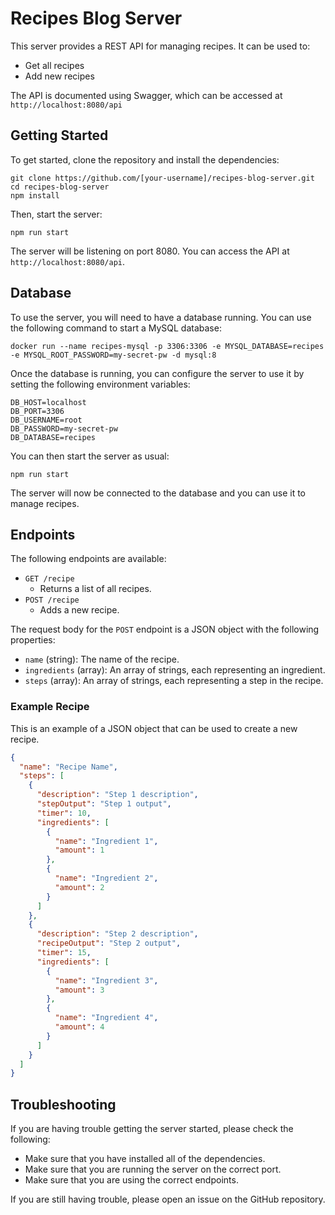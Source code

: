 # Recipes Blog Server

This server provides a REST API for managing recipes. It can be used to:

* Get all recipes
* Add new recipes

The API is documented using Swagger, which can be accessed at `http://localhost:8080/api`

## Getting Started

To get started, clone the repository and install the dependencies:

```
git clone https://github.com/[your-username]/recipes-blog-server.git
cd recipes-blog-server
npm install
```

Then, start the server:

```
npm run start
```

The server will be listening on port 8080. You can access the API at `http://localhost:8080/api`.

## Database

To use the server, you will need to have a database running. You can use the following command to start a MySQL database:

```
docker run --name recipes-mysql -p 3306:3306 -e MYSQL_DATABASE=recipes -e MYSQL_ROOT_PASSWORD=my-secret-pw -d mysql:8
```

Once the database is running, you can configure the server to use it by setting the following environment variables:

```
DB_HOST=localhost
DB_PORT=3306
DB_USERNAME=root
DB_PASSWORD=my-secret-pw
DB_DATABASE=recipes
```

You can then start the server as usual:

```
npm run start
```

The server will now be connected to the database and you can use it to manage recipes.

## Endpoints

The following endpoints are available:

* `GET /recipe`
  * Returns a list of all recipes.
* `POST /recipe`
  * Adds a new recipe.

The request body for the `POST` endpoint is a JSON object with the following properties:

* `name` (string): The name of the recipe.
* `ingredients` (array): An array of strings, each representing an ingredient.
* `steps` (array): An array of strings, each representing a step in the recipe.

### Example Recipe

This is an example of a JSON object that can be used to create a new recipe.

```json
{
  "name": "Recipe Name",
  "steps": [
    {
      "description": "Step 1 description",
      "stepOutput": "Step 1 output",
      "timer": 10,
      "ingredients": [
        {
          "name": "Ingredient 1",
          "amount": 1
        },
        {
          "name": "Ingredient 2",
          "amount": 2
        }
      ]
    },
    {
      "description": "Step 2 description",
      "recipeOutput": "Step 2 output",
      "timer": 15,
      "ingredients": [
        {
          "name": "Ingredient 3",
          "amount": 3
        },
        {
          "name": "Ingredient 4",
          "amount": 4
        }
      ]
    }
  ]
}
```

## Troubleshooting

If you are having trouble getting the server started, please check the following:

* Make sure that you have installed all of the dependencies.
* Make sure that you are running the server on the correct port.
* Make sure that you are using the correct endpoints.

If you are still having trouble, please open an issue on the GitHub repository.









